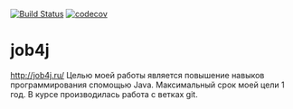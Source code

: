 ﻿[![Build Status](https://travis-ci.org/ArtemEvgl/job4j.svg?branch=master)](https://travis-ci.org/ArtemEvgl/job4j)
[![codecov](https://codecov.io/gh/ArtemEvgl/job4j/branch/master/graph/badge.svg)](https://codecov.io/gh/ArtemEvgl/job4j)
# job4j
http://job4j.ru/
Целью моей работы является повышение навыков программирования спомощью Java.
Максимальный срок моей цели 1 год.
В курсе производилась работа с ветках git.